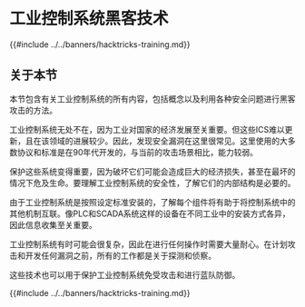 # 工业控制系统黑客技术

{{#include ../../banners/hacktricks-training.md}}

## 关于本节

本节包含有关工业控制系统的所有内容，包括概念以及利用各种安全问题进行黑客攻击的方法。

工业控制系统无处不在，因为工业对国家的经济发展至关重要。但这些ICS难以更新，且在该领域的进展较少。因此，发现安全漏洞在这里很常见。这里使用的大多数协议和标准是在90年代开发的，与当前的攻击场景相比，能力较弱。

保护这些系统变得重要，因为破坏它们可能会造成巨大的经济损失，甚至在最坏的情况下危及生命。要理解工业控制系统的安全性，了解它们的内部结构是必要的。

由于工业控制系统是按照设定标准安装的，了解每个组件将有助于将控制系统中的其他机制互联。像PLC和SCADA系统这样的设备在不同工业中的安装方式各异，因此信息收集至关重要。

工业控制系统有时可能会很复杂，因此在进行任何操作时需要大量耐心。在计划攻击和开发任何漏洞之前，所有的工作都是关于探测和侦察。

这些技术也可以用于保护工业控制系统免受攻击和进行蓝队防御。

{{#include ../../banners/hacktricks-training.md}}
